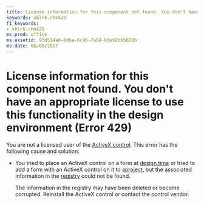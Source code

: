```yaml
---
title: License information for this component not found. You don't have an appropriate license to use this functionality in the design environment (Error 429)
keywords: vblr6.chm429
f1_keywords:
- vblr6.chm429
ms.prod: office
ms.assetid: 93d514a8-8d6a-6c96-7a84-b8e92b65b58b
ms.date: 06/08/2017
---
```



# License information for this component not found. You don't have an appropriate license to use this functionality in the design environment (Error 429)

You are not a licensed user of the [ActiveX control](../../Glossary/vbe-glossary.md). This error has the following cause and solution:



- You tried to place an ActiveX control on a form at [design time](../../Glossary/vbe-glossary.md) or tried to add a form with an ActiveX control on it to a[project](../../Glossary/vbe-glossary.md), but the associated information in the [registry](../../Glossary/vbe-glossary.md) could not be found.
    
    The information in the registry may have been deleted or become corrupted. Reinstall the ActiveX control or contact the control vendor.
    


